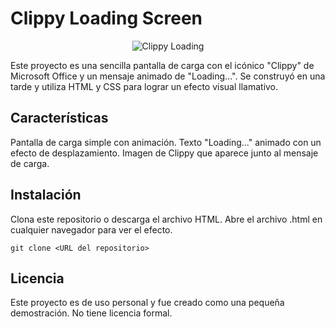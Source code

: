 
# Clippy Loading Screen

<p align="center">
  <img src="https://github.com/user-attachments/assets/f4e4e947-65b1-4c8a-9a17-afddfe629fb7" alt="Clippy Loading">
</p>


Este proyecto es una sencilla pantalla de carga con el icónico "Clippy" de Microsoft Office y un mensaje animado de "Loading...". Se construyó en una tarde y utiliza HTML y CSS para lograr un efecto visual llamativo.
## Características

Pantalla de carga simple con animación.
Texto "Loading..." animado con un efecto de desplazamiento.
Imagen de Clippy que aparece junto al mensaje de carga.

## Instalación

Clona este repositorio o descarga el archivo HTML.
Abre el archivo .html en cualquier navegador para ver el efecto.

```git
git clone <URL del repositorio>
```
## Licencia

Este proyecto es de uso personal y fue creado como una pequeña demostración. No tiene licencia formal.
